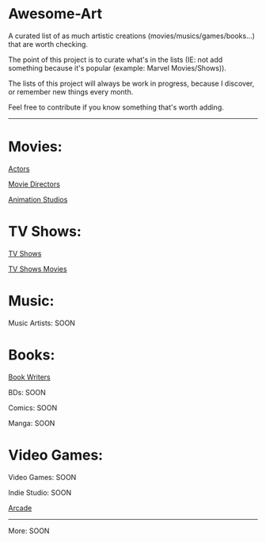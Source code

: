 # Awesome-Art

A curated list of as much artistic creations (movies/musics/games/books...) that are worth checking.

The point of this project is to curate what's in the lists (IE: not add something because it's popular (example: Marvel Movies/Shows)).

The lists of this project will always be work in progress, because I discover, or remember new things every month.

Feel free to contribute if you know something that's worth adding.

---

# Movies:

[Actors](Movies/Actors.md)

[Movie Directors](Movies/Movie-Directors.md)

[Animation Studios](Movies/Animation-Studios.md)

# TV Shows:

[TV Shows](TV-Shows/TV-Shows.md)

[TV Shows Movies](TV-Shows/TV-Shows-Movies.md)

# Music:

Music Artists: SOON

# Books:

[Book Writers](Books/Book-Writers.md)

BDs: SOON

Comics: SOON

Manga: SOON

# Video Games:

Video Games: SOON

Indie Studio: SOON

[Arcade](Video-Games/Arcade.md)

---

More: SOON
